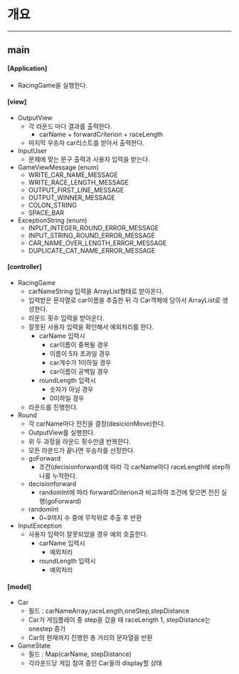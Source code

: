 # 개요

---
## main
#### [Application]
  - RacingGame을 실행한다.
#### [view]
  - OutputView
    - 각 라운드 마다 결과를 출력한다.
      - carName + forwardCriterion + raceLength
    - 마지막 우승자 car리스트를 받아서 출력한다.
  - InputUser
    - 문제에 맞는 문구 출력과 사용자 입력을 받는다.
  - GameViewMessage (enum)
    - WRITE_CAR_NAME_MESSAGE
    - WRITE_RACE_LENGTH_MESSAGE
    - OUTPUT_FIRST_LINE_MESSAGE
    - OUTPUT_WINNER_MESSAGE
    - COLON_STRING
    - SPACE_BAR
  - ExceptionString (enum)
    - INPUT_INTEGER_ROUND_ERROR_MESSAGE
    - INPUT_STRING_ROUND_ERROR_MESSAGE
    - CAR_NAME_OVER_LENGTH_ERROR_MESSAGE
    - DUPLICATE_CAT_NAME_ERROR_MESSAGE
#### [controller]
  - RacingGame
    - carNameString 입력을 ArrayList<Car>형태로 받아온다.
    - 입력받은 문자열로 car이름을 추출한 뒤 각 Car객체에 담아서 ArrayList로 생성한다.
    - 라운드 횟수 입력을 받아온다.
    - 잘못된 사용자 입력을 확인해서 예외처리를 한다.
        - carName 입력시
            - car이름이 중복될 경우
            - 이름이 5자 초과일 경우
            - car개수가 1이하일 경우
            - car이름이 공백일 경우
        - roundLength 입력시
            - 숫자가 아닐 경우
            - 0이하일 경우
    - 라운드를 진행한다.
  - Round
    - 각 carName마다 전진을 결정(desicionMove)한다.
    - OutputView를 실행한다.
    - 위 두 과정을 라운드 횟수만큼 반복한다.
    - 모든 라운드가 끝나면 우승자를 선정한다.
    - goForward
      - 조건(decisionforward)에 따라 각 carName마다 raceLength에 step하나를 누적한다.
    - decisionforward
      - randomInt에 따라 forwardCriterion과 비교하여 조건에 맞으면 전진 실행(goForward)
    - randomInt
      - 0~9까지 수 중에 무작위로 추출 후 반환
  - InputException
    - 사용자 입력이 잘못되었을 경우 예외 호출한다.
      - carName 입력시
        - 예외처리
      - roundLength 입력시
        - 예외처리
#### [model]
  - Car
    - 필드 : carNameArray,raceLength,oneStep,stepDistance
    - Car가 게임플레이 중 step을 갔을 때 raceLength 1, stepDistance는 onestep 증가
    - Car의 현재까지 진행한 총 거리의 문자열을 반환
  - GameState
    - 필드 : Map(carName, stepDistance)
    - 각라운드당 게임 참여 중인 Car들의 display할 상태
